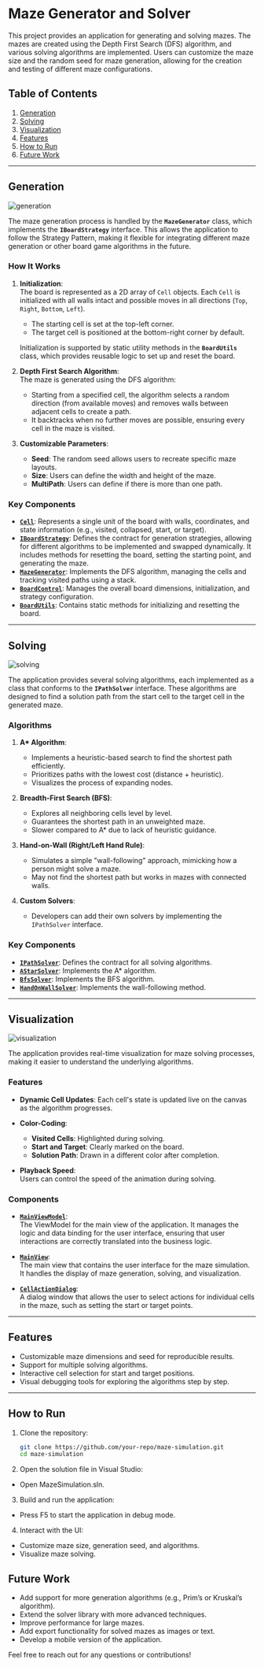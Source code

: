 # Maze Generator and Solver

This project provides an application for generating and solving mazes. The mazes are created using the Depth First Search (DFS) algorithm, and various solving algorithms are implemented. Users can customize the maze size and the random seed for maze generation, allowing for the creation and testing of different maze configurations.

## Table of Contents

1. [Generation](#generation)
2. [Solving](#solving)
3. [Visualization](#visualization)
4. [Features](#features)
5. [How to Run](#how-to-run)
6. [Future Work](#future-work)

---

## Generation

![generation](Doku/img/classDiagrams/generation.svg "Generation")

The maze generation process is handled by the **`MazeGenerator`** class, which implements the **`IBoardStrategy`** interface. This allows the application to follow the Strategy Pattern, making it flexible for integrating different maze generation or other board game algorithms in the future.

### How It Works

1. **Initialization**:  
   The board is represented as a 2D array of `Cell` objects. Each `Cell` is initialized with all walls intact and possible moves in all directions (`Top`, `Right`, `Bottom`, `Left`).

   - The starting cell is set at the top-left corner.
   - The target cell is positioned at the bottom-right corner by default.

   Initialization is supported by static utility methods in the **`BoardUtils`** class, which provides reusable logic to set up and reset the board.

2. **Depth First Search Algorithm**:  
   The maze is generated using the DFS algorithm:

   - Starting from a specified cell, the algorithm selects a random direction (from available moves) and removes walls between adjacent cells to create a path.
   - It backtracks when no further moves are possible, ensuring every cell in the maze is visited.

3. **Customizable Parameters**:
   - **Seed**: The random seed allows users to recreate specific maze layouts.
   - **Size**: Users can define the width and height of the maze.
   - **MultiPath**: Users can define if there is more than one path.

### Key Components

- [**`Cell`**](/Maze-Simulation/Generation/Cell.cs): Represents a single unit of the board with walls, coordinates, and state information (e.g., visited, collapsed, start, or target).
- [**`IBoardStrategy`**](/Maze-Simulation/Generation/IBoardStrategy.cs): Defines the contract for generation strategies, allowing for different algorithms to be implemented and swapped dynamically. It includes methods for resetting the board, setting the starting point, and generating the maze.
- [**`MazeGenerator`**](/Maze-Simulation/Generation/MazeGenerator.cs): Implements the DFS algorithm, managing the cells and tracking visited paths using a stack.
- [**`BoardControl`**](/Maze-Simulation/Generation/BoardControl.cs): Manages the overall board dimensions, initialization, and strategy configuration.
- [**`BoardUtils`**](/Maze-Simulation/Generation/BoardUtils.cs): Contains static methods for initializing and resetting the board.

---

## Solving

![solving](Doku/img/classDiagrams/solving.svg "Solving")

The application provides several solving algorithms, each implemented as a class that conforms to the **`IPathSolver`** interface. These algorithms are designed to find a solution path from the start cell to the target cell in the generated maze.

### Algorithms

1. **A\* Algorithm**:

   - Implements a heuristic-based search to find the shortest path efficiently.
   - Prioritizes paths with the lowest cost (distance + heuristic).
   - Visualizes the process of expanding nodes.

2. **Breadth-First Search (BFS)**:

   - Explores all neighboring cells level by level.
   - Guarantees the shortest path in an unweighted maze.
   - Slower compared to A\* due to lack of heuristic guidance.

3. **Hand-on-Wall (Right/Left Hand Rule)**:

   - Simulates a simple "wall-following" approach, mimicking how a person might solve a maze.
   - May not find the shortest path but works in mazes with connected walls.

4. **Custom Solvers**:
   - Developers can add their own solvers by implementing the `IPathSolver` interface.

### Key Components

- [**`IPathSolver`**](/Maze-Simulation/SolvingAlgorithms/IPathSolver.cs): Defines the contract for all solving algorithms.
- [**`AStarSolver`**](/Maze-Simulation/SolvingAlgorithms/AStarSolver.cs): Implements the A\* algorithm.
- [**`BfsSolver`**](/Maze-Simulation/SolvingAlgorithms/BFSSolver.cs): Implements the BFS algorithm.
- [**`HandOnWallSolver`**](/Maze-Simulation/SolvingAlgorithms/HandOnWallSolver.cs): Implements the wall-following method.

---

## Visualization

![visualization](Doku/img/classDiagrams/visualization.svg "Visualization")

The application provides real-time visualization for maze solving processes, making it easier to understand the underlying algorithms.

### Features

- **Dynamic Cell Updates**:
  Each cell's state is updated live on the canvas as the algorithm progresses.
- **Color-Coding**:

  - **Visited Cells**: Highlighted during solving.
  - **Start and Target**: Clearly marked on the board.
  - **Solution Path**: Drawn in a different color after completion.

- **Playback Speed**:  
  Users can control the speed of the animation during solving.

### Components

- [**`MainViewModel`**](/Maze-Simulation/Model/MainViewModel.cs):  
  The ViewModel for the main view of the application. It manages the logic and data binding for the user interface, ensuring that user interactions are correctly translated into the business logic.

- [**`MainView`**](/Maze-Simulation/MainWindow.xaml.cs):  
  The main view that contains the user interface for the maze simulation. It handles the display of maze generation, solving, and visualization.

- [**`CellActionDialog`**](/Maze-Simulation/CellActionDialog.cs):  
  A dialog window that allows the user to select actions for individual cells in the maze, such as setting the start or target points.

---

## Features

- Customizable maze dimensions and seed for reproducible results.
- Support for multiple solving algorithms.
- Interactive cell selection for start and target positions.
- Visual debugging tools for exploring the algorithms step by step.

---

## How to Run

1. Clone the repository:
   ```bash
   git clone https://github.com/your-repo/maze-simulation.git
   cd maze-simulation
   ```
2. Open the solution file in Visual Studio:

- Open MazeSimulation.sln.

3. Build and run the application:

- Press F5 to start the application in debug mode.

4. Interact with the UI:

- Customize maze size, generation seed, and algorithms.
- Visualize maze solving.

## Future Work

- Add support for more generation algorithms (e.g., Prim’s or Kruskal’s algorithm).
- Extend the solver library with more advanced techniques.
- Improve performance for large mazes.
- Add export functionality for solved mazes as images or text.
- Develop a mobile version of the application.

Feel free to reach out for any questions or contributions!
